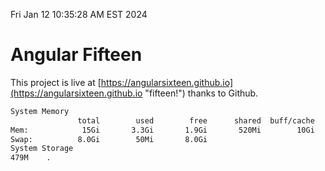 Fri Jan 12 10:35:28 AM EST 2024

# Angular Fifteen


This project is live at [https://angularsixteen.github.io](https://angularsixteen.github.io "fifteen!") thanks to Github.

```bash
System Memory
               total        used        free      shared  buff/cache   available
Mem:            15Gi       3.3Gi       1.9Gi       520Mi        10Gi        11Gi
Swap:          8.0Gi        50Mi       8.0Gi
System Storage
479M	.
```
```bash
